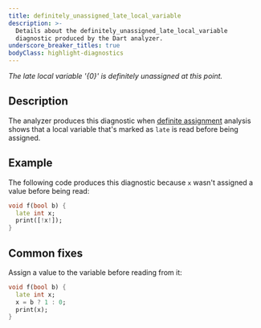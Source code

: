 ```yaml
---
title: definitely_unassigned_late_local_variable
description: >-
  Details about the definitely_unassigned_late_local_variable
  diagnostic produced by the Dart analyzer.
underscore_breaker_titles: true
bodyClass: highlight-diagnostics
---
```


_The late local variable '{0}' is definitely unassigned at this point._

## Description

The analyzer produces this diagnostic when [definite assignment][] analysis
shows that a local variable that's marked as `late` is read before being
assigned.

## Example

The following code produces this diagnostic because `x` wasn't assigned a
value before being read:

```dart
void f(bool b) {
  late int x;
  print([!x!]);
}
```

## Common fixes

Assign a value to the variable before reading from it:

```dart
void f(bool b) {
  late int x;
  x = b ? 1 : 0;
  print(x);
}
```

[definite assignment]: /resources/glossary#definite-assignment
